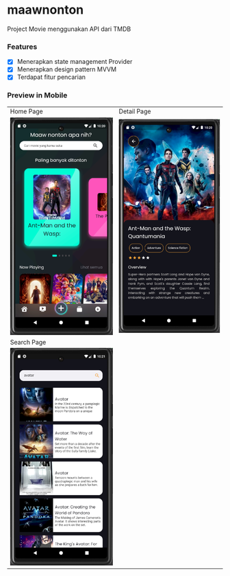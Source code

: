 # maawnonton

Project Movie menggunakan API dari TMDB

### Features

- [x] Menerapkan state management Provider
- [x] Menerapkan design pattern MVVM
- [x] Terdapat fitur pencarian

### Preview in Mobile

|                                               |                                               |
| --------------------------------------------- | --------------------------------------------- |
| Home Page                                     | Detail Page                                   |
| ![Home Page](assets/github-prev/home.png)     | ![Detail Page](assets/github-prev/detail.png) |
| Search Page                                   |                                               |
| ![Search Page](assets/github-prev/search.png) |                                               |
